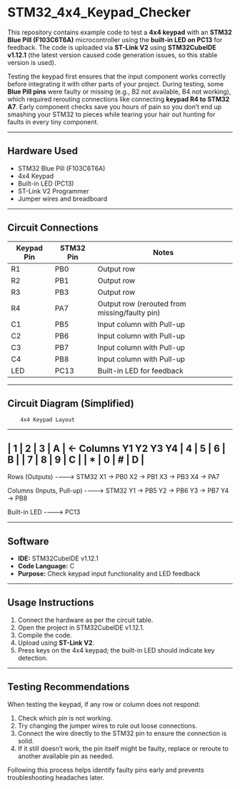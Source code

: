 # STM32_4x4_Keypad_Checker

This repository contains example code to test a **4x4 keypad** with an **STM32 Blue Pill (F103C6T6A)** microcontroller using the **built-in LED on PC13** for feedback. The code is uploaded via **ST-Link V2** using **STM32CubeIDE v1.12.1** (the latest version caused code generation issues, so this stable version is used).

Testing the keypad first ensures that the input component works correctly before integrating it with other parts of your project. During testing, some **Blue Pill pins** were faulty or missing (e.g., B2 not available, B4 not working), which required rerouting connections like connecting **keypad R4 to STM32 A7**. Early component checks save you hours of pain so you don’t end up smashing your STM32 to pieces while tearing your hair out hunting for faults in every tiny component.

---

## Hardware Used

- STM32 Blue Pill (F103C6T6A)  
- 4x4 Keypad  
- Built-in LED (PC13)  
- ST-Link V2 Programmer  
- Jumper wires and breadboard  

---

## Circuit Connections

| Keypad Pin | STM32 Pin | Notes |
|------------|-----------|-------|
| R1         | PB0       | Output row |
| R2         | PB1       | Output row |
| R3         | PB3       | Output row |
| R4         | PA7       | Output row (rerouted from missing/faulty pin) |
| C1         | PB5       | Input column with Pull-up |
| C2         | PB6       | Input column with Pull-up |
| C3         | PB7       | Input column with Pull-up |
| C4         | PB8       | Input column with Pull-up |
| LED        | PC13      | Built-in LED for feedback |

---
## Circuit Diagram (Simplified)

        4x4 Keypad Layout
   -------------------------
   | 1 | 2 | 3 | A |   <- Columns Y1 Y2 Y3 Y4
   | 4 | 5 | 6 | B |
   | 7 | 8 | 9 | C |
   | * | 0 | # | D |
   -------------------------
Rows (Outputs) ----> STM32
X1 -> PB0
X2 -> PB1
X3 -> PB3
X4 -> PA7

Columns (Inputs, Pull-up) ----> STM32
Y1 -> PB5
Y2 -> PB6
Y3 -> PB7
Y4 -> PB8

Built-in LED ----> PC13

---

## Software

- **IDE:** STM32CubeIDE v1.12.1  
- **Code Language:** C  
- **Purpose:** Check keypad input functionality and LED feedback  

---

## Usage Instructions

1. Connect the hardware as per the circuit table.  
2. Open the project in STM32CubeIDE v1.12.1.  
3. Compile the code.  
4. Upload using **ST-Link V2**.  
5. Press keys on the 4x4 keypad; the built-in LED should indicate key detection.  

---

## Testing Recommendations

When testing the keypad, if any row or column does not respond:  
1. Check which pin is not working.  
2. Try changing the jumper wires to rule out loose connections.  
3. Connect the wire directly to the STM32 pin to ensure the connection is solid.  
4. If it still doesn’t work, the pin itself might be faulty, replace or reroute to another available pin as needed.  

Following this process helps identify faulty pins early and prevents troubleshooting headaches later.
